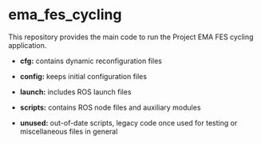 # ema_fes_cycling
This repository provides the main code to run the Project EMA FES cycling 
application. 

- **cfg:** contains dynamic reconfiguration files

- **config:** keeps initial configuration files

- **launch:** includes ROS launch files

- **scripts:** contains ROS node files and auxiliary modules

- **unused:** out-of-date scripts, legacy code once used for testing or miscellaneous 
files in general